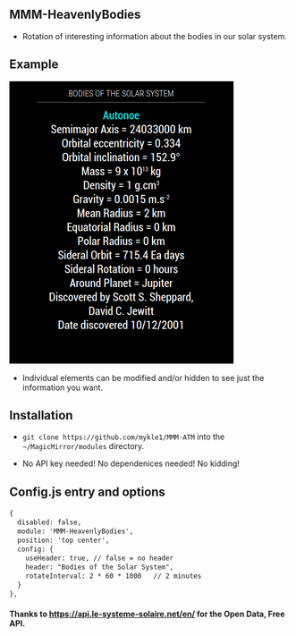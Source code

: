 ## MMM-HeavenlyBodies

* Rotation of interesting information about the bodies in our solar system.

## Example

![](images/1.png)

* Individual elements can be modified and/or hidden to see just the information you want.

## Installation

* `git clone https://github.com/mykle1/MMM-ATM` into the `~/MagicMirror/modules` directory.

* No API key needed! No dependenices needed! No kidding!


## Config.js entry and options
```
{
  disabled: false,
  module: 'MMM-HeavenlyBodies',
  position: 'top center',
  config: {
    useHeader: true, // false = no header
    header: "Bodies of the Solar System",
    rotateInterval: 2 * 60 * 1000   // 2 minutes
  }
},
```

#### Thanks to https://api.le-systeme-solaire.net/en/ for the Open Data, Free API.
